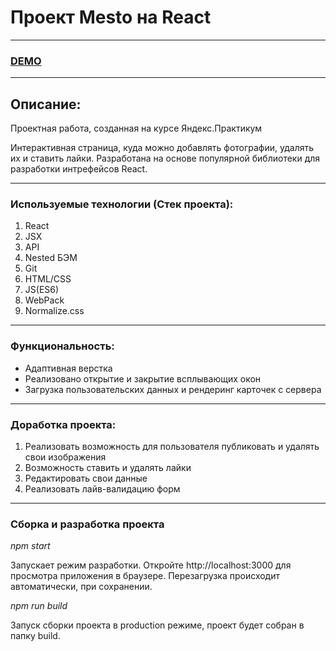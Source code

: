 # Проект Mesto на React
***
### [DEMO](https://alinarashitova.github.io/mesto-react/)
***
## Описание:
Проектная работа, созданная на курсе Яндекс.Практикум

Интерактивная страница, куда можно добавлять фотографии, удалять их и ставить лайки. Разработана на основе популярной библиотеки для разработки интрефейсов React.
***
### Используемые технологии (Стек проекта):
1. React
2. JSX
3. API
4. Nested БЭМ
5. Git
6. HTML/CSS
7. JS(ES6)
8. WebPack
9. Normalize.css
***
### Функциональность:
* Адаптивная верстка
* Реализовано открытие и закрытие всплывающих окон
* Загрузка пользовательских данных и рендеринг карточек с сервера
***
### Доработка проекта:
1. Реализовать возможность для пользователя публиковать и удалять свои изображения
2. Возможность ставить и удалять лайки
3. Редактировать свои данные
4. Реализовать лайв-валидацию форм
***
### Сборка и разработка проекта
*npm start*

Запускает режим разработки.
Откройте http://localhost:3000 для просмотра приложения в браузере.
Перезагрузка происходит автоматически, при сохранении.

*npm run build*

Запуск сборки проекта в production режиме, проект будет собран в папку build.
